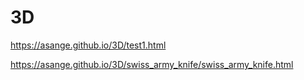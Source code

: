 # 3D
https://asange.github.io/3D/test1.html

https://asange.github.io/3D/swiss_army_knife/swiss_army_knife.html
